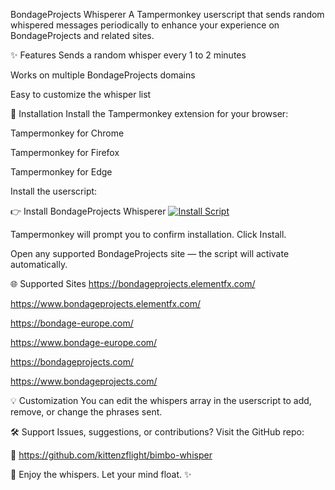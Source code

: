 BondageProjects Whisperer
A Tampermonkey userscript that sends random whispered messages periodically to enhance your experience on BondageProjects and related sites.

✨ Features
Sends a random whisper every 1 to 2 minutes

Works on multiple BondageProjects domains

Easy to customize the whisper list

🚀 Installation
Install the Tampermonkey extension for your browser:

Tampermonkey for Chrome

Tampermonkey for Firefox

Tampermonkey for Edge

Install the userscript:

👉 Install BondageProjects Whisperer [![Install Script](https://img.shields.io/badge/Install%20BondageProjects%20Whisperer-Tampermonkey-blue?logo=tampermonkey)](https://raw.githubusercontent.com/kittenzflight/bimbo-whisper/main/whispers.js)


Tampermonkey will prompt you to confirm installation. Click Install.

Open any supported BondageProjects site — the script will activate automatically.

🌐 Supported Sites
https://bondageprojects.elementfx.com/

https://www.bondageprojects.elementfx.com/

https://bondage-europe.com/

https://www.bondage-europe.com/

https://bondageprojects.com/

https://www.bondageprojects.com/

💡 Customization
You can edit the whispers array in the userscript to add, remove, or change the phrases sent.

🛠️ Support
Issues, suggestions, or contributions? Visit the GitHub repo:

🔗 https://github.com/kittenzflight/bimbo-whisper

💬 Enjoy the whispers. Let your mind float. ✨
